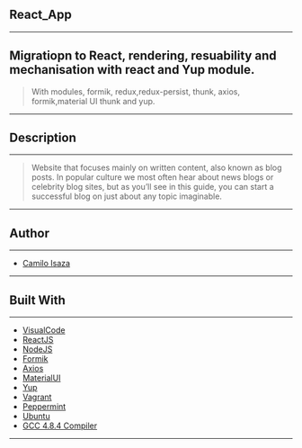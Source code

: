 ## React_App
---
Migratiopn to React, rendering, resuability and mechanisation with react and Yup module.
---

> With modules, formik, redux,redux-persist, thunk, axios, formik,material UI thunk and yup.
---
## Description
---
>  Website that focuses mainly on written content, also known as blog posts. In popular culture we most often hear about news blogs or celebrity blog sites, but as you’ll see in this guide, you can start a successful blog on just about any topic imaginable.
---
## Author
---
* [Camilo Isaza](https:://twitter.com/Andresmelek)
---
## Built With
---

* [VisualCode](https://code.visualstudio.com/)
* [ReactJS](https://reactjs.org/)
* [NodeJS](https://nodejs.org/en/)
* [Formik](https://formik.org/)
* [Axios](https://www.npmjs.com/package/axios)
* [MaterialUI](https://material-ui.com/)
* [Yup](https://www.npmjs.com/package/yup?activeTab=readme)
* [Vagrant](https://www.vagrantup.com/)
* [Peppermint](https://www.osboxes.org/peppermint/)
* [Ubuntu](https://www.ubuntu.com/)
* [GCC 4.8.4 Compiler](https://gcc.gnu.org/)

---
